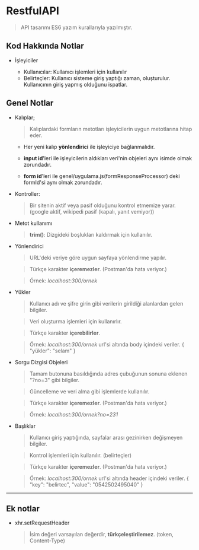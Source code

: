 # RestfulAPI

> API tasarımı
> ES6 yazım kurallarıyla yazılmıştır.

## Kod Hakkında Notlar

* İşleyiciler

  * Kullanıcılar: Kullanıcı işlemleri için kullanılır
  * Belirteçler: Kullanıcı sisteme giriş yaptığı zaman, oluşturulur. Kullanıcının giriş yapmış olduğunu ispatlar.

## Genel Notlar

* Kalıplar;
  > Kalıplardaki formların metotları işleyicilerin uygun metotlarına hitap eder.

  * Her yeni kalıp **yönlendirici** ile işleyiciye bağlanmalıdır.

  * **input id**'leri ile işleyicilerin aldıkları veri'nin objeleri aynı isimde olmak zorundadır.

  * **form id**'leri ile genel/uygulama.js(formResponseProcessor) deki formId'si aynı olmak zorundadır.

* Kontroller:
  > Bir sitenin aktif veya pasif olduğunu kontrol etmemize yarar. (google aktif, wikipedi pasif (kapalı, yanıt vemiyor))

* Metot kullanımı
  > **trim()**: Dizgideki boşlukları kaldırmak için kullanılır.

* Yönlendirici
  > URL'deki veriye göre uygun sayfaya yönlendirme yapılır.

  > Türkçe karakter **içeremezler**. (Postman'da hata veriyor.)

  > Örnek: *localhost:300/ornek*

* Yükler
  > Kullanıcı adı ve şifre girin gibi verilerin girildiği alanlardan gelen bilgiler.

  > Veri oluşturma işlemleri için kullanırlır.

  > Türkçe karakter **içerebilirler**.

  > Örnek: *localhost:300/ornek* url'si altında body içindeki veriler.
  > { "yükler": "selam" }

* Sorgu Dizgisi Objeleri
  > Tamam butonuna basıldığında adres çubuğunun sonuna eklenen "?no=3" gibi bilgiler.
  
  > Güncelleme ve veri alma gibi işlemlerde kullanılır.

  > Türkçe karakter **içeremezler**. (Postman'da hata veriyor.)

  > Örnek: *localhost:300/ornek?no=231*

* Başlıklar
  > Kullanıcı giriş yaptığında, sayfalar arası gezinirken değişmeyen bilgiler.
  
  > Kontrol işlemleri için kullanılır. (belirteçler)

  > Türkçe karakter **içeremezler**. (Postman'da hata veriyor.)

  > Örnek: *localhost:300/ornek* url'si altında header içindeki veriler.
  > { "key": "belirtec", "value": "0542502495040" }
-----

## Ek notlar

* xhr.setRequestHeader
  > İsim değeri varsayılan değerdir, **türkçeleştirilemez**. (token, Content-Type)